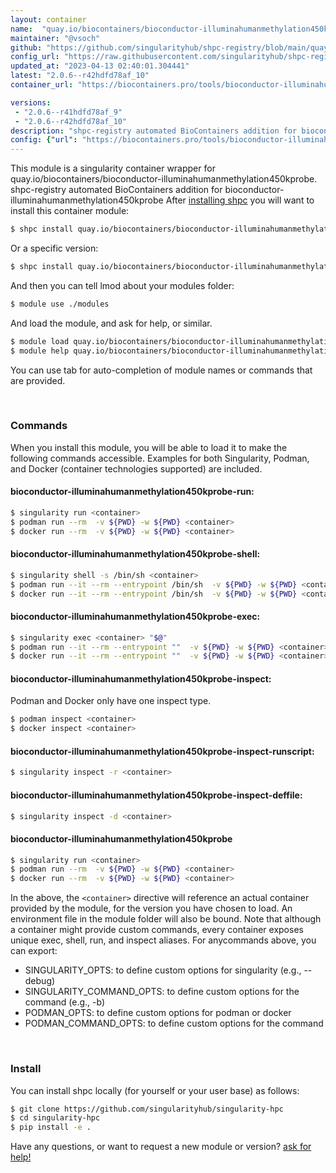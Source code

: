 ```yaml
---
layout: container
name:  "quay.io/biocontainers/bioconductor-illuminahumanmethylation450kprobe"
maintainer: "@vsoch"
github: "https://github.com/singularityhub/shpc-registry/blob/main/quay.io/biocontainers/bioconductor-illuminahumanmethylation450kprobe/container.yaml"
config_url: "https://raw.githubusercontent.com/singularityhub/shpc-registry/main/quay.io/biocontainers/bioconductor-illuminahumanmethylation450kprobe/container.yaml"
updated_at: "2023-04-13 02:40:01.304441"
latest: "2.0.6--r42hdfd78af_10"
container_url: "https://biocontainers.pro/tools/bioconductor-illuminahumanmethylation450kprobe"

versions:
 - "2.0.6--r41hdfd78af_9"
 - "2.0.6--r42hdfd78af_10"
description: "shpc-registry automated BioContainers addition for bioconductor-illuminahumanmethylation450kprobe"
config: {"url": "https://biocontainers.pro/tools/bioconductor-illuminahumanmethylation450kprobe", "maintainer": "@vsoch", "description": "shpc-registry automated BioContainers addition for bioconductor-illuminahumanmethylation450kprobe", "latest": {"2.0.6--r42hdfd78af_10": "sha256:dd231295165690eed7d8f4243fef238c2c9b87148b6ded7922c3911d61c4e8f0"}, "tags": {"2.0.6--r41hdfd78af_9": "sha256:22190d99b7342b4a087133d6c4e7ebaa2393401e81192a054eb112152ddca814", "2.0.6--r42hdfd78af_10": "sha256:dd231295165690eed7d8f4243fef238c2c9b87148b6ded7922c3911d61c4e8f0"}, "docker": "quay.io/biocontainers/bioconductor-illuminahumanmethylation450kprobe"}
---
```


This module is a singularity container wrapper for quay.io/biocontainers/bioconductor-illuminahumanmethylation450kprobe.
shpc-registry automated BioContainers addition for bioconductor-illuminahumanmethylation450kprobe
After [installing shpc](#install) you will want to install this container module:


```bash
$ shpc install quay.io/biocontainers/bioconductor-illuminahumanmethylation450kprobe
```

Or a specific version:

```bash
$ shpc install quay.io/biocontainers/bioconductor-illuminahumanmethylation450kprobe:2.0.6--r42hdfd78af_10
```

And then you can tell lmod about your modules folder:

```bash
$ module use ./modules
```

And load the module, and ask for help, or similar.

```bash
$ module load quay.io/biocontainers/bioconductor-illuminahumanmethylation450kprobe/2.0.6--r42hdfd78af_10
$ module help quay.io/biocontainers/bioconductor-illuminahumanmethylation450kprobe/2.0.6--r42hdfd78af_10
```

You can use tab for auto-completion of module names or commands that are provided.

<br>

### Commands

When you install this module, you will be able to load it to make the following commands accessible.
Examples for both Singularity, Podman, and Docker (container technologies supported) are included.

#### bioconductor-illuminahumanmethylation450kprobe-run:

```bash
$ singularity run <container>
$ podman run --rm  -v ${PWD} -w ${PWD} <container>
$ docker run --rm  -v ${PWD} -w ${PWD} <container>
```

#### bioconductor-illuminahumanmethylation450kprobe-shell:

```bash
$ singularity shell -s /bin/sh <container>
$ podman run --it --rm --entrypoint /bin/sh  -v ${PWD} -w ${PWD} <container>
$ docker run --it --rm --entrypoint /bin/sh  -v ${PWD} -w ${PWD} <container>
```

#### bioconductor-illuminahumanmethylation450kprobe-exec:

```bash
$ singularity exec <container> "$@"
$ podman run --it --rm --entrypoint ""  -v ${PWD} -w ${PWD} <container> "$@"
$ docker run --it --rm --entrypoint ""  -v ${PWD} -w ${PWD} <container> "$@"
```

#### bioconductor-illuminahumanmethylation450kprobe-inspect:

Podman and Docker only have one inspect type.

```bash
$ podman inspect <container>
$ docker inspect <container>
```

#### bioconductor-illuminahumanmethylation450kprobe-inspect-runscript:

```bash
$ singularity inspect -r <container>
```

#### bioconductor-illuminahumanmethylation450kprobe-inspect-deffile:

```bash
$ singularity inspect -d <container>
```



#### bioconductor-illuminahumanmethylation450kprobe

```bash
$ singularity run <container>
$ podman run --rm  -v ${PWD} -w ${PWD} <container>
$ docker run --rm  -v ${PWD} -w ${PWD} <container>
```


In the above, the `<container>` directive will reference an actual container provided
by the module, for the version you have chosen to load. An environment file in the
module folder will also be bound. Note that although a container
might provide custom commands, every container exposes unique exec, shell, run, and
inspect aliases. For anycommands above, you can export:

 - SINGULARITY_OPTS: to define custom options for singularity (e.g., --debug)
 - SINGULARITY_COMMAND_OPTS: to define custom options for the command (e.g., -b)
 - PODMAN_OPTS: to define custom options for podman or docker
 - PODMAN_COMMAND_OPTS: to define custom options for the command

<br>

### Install

You can install shpc locally (for yourself or your user base) as follows:

```bash
$ git clone https://github.com/singularityhub/singularity-hpc
$ cd singularity-hpc
$ pip install -e .
```

Have any questions, or want to request a new module or version? [ask for help!](https://github.com/singularityhub/singularity-hpc/issues)